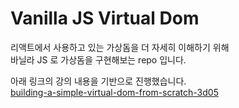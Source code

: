 # Vanilla JS Virtual Dom
리액트에서 사용하고 있는 가상돔을 더 자세히 이해하기 위해   
바닐라 JS 로 가상돔을 구현해보는 repo 입니다.  

아래 링크의 강의 내용을 기반으로 진행했습니다.  
[building-a-simple-virtual-dom-from-scratch-3d05](https://dev.to/ycmjason/building-a-simple-virtual-dom-from-scratch-3d05)